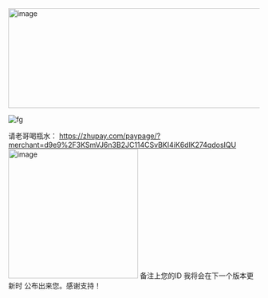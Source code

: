 <img width="601" height="200" alt="image" src="https://github.com/user-attachments/assets/ae31218d-b582-4477-aadd-ad25bf8c0485" />

![fg](https://github.com/user-attachments/assets/0ab5c839-04bd-4d80-8f6a-f5c50dbfa748)



请老哥喝瓶水：
https://zhupay.com/paypage/?merchant=d9e9%2F3KSmVJ6n3B2JC114CSvBKI4iK6dlK274qdosIQU
<img width="260" height="259" alt="image" src="https://github.com/user-attachments/assets/edb0a3d0-099a-4d4e-aeb7-08c9869b287f" />
备注上您的ID 我将会在下一个版本更新时 公布出来您。感谢支持！



